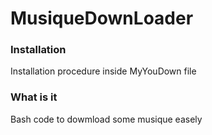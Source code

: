 # MusiqueDownLoader
### Installation ###
Installation procedure inside MyYouDown file

### What is it ###
Bash code to dowmload some musique easely
